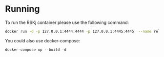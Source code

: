 # Running

To run the RSKj container please use the following command:

```bash
docker run -d -p 127.0.0.1:4444:4444 -p 127.0.0.1:4445:4445  --name relay-rskj-arrowhead-6.0.0 -it -v $PWD/docker/logback.xml:/etc/rsk/logback.xml -v $PWD/docker/node.conf:/etc/rsk/node.conf rsksmart/rskj:ARROWHEAD-6.0.0 --regtest
```

You could also use docker-compose:

```
docker-compose up --build -d
```

